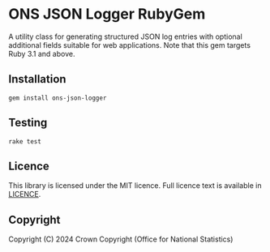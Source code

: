 # ONS JSON Logger RubyGem
A utility class for generating structured JSON log entries with optional additional fields suitable for web applications. Note that this gem targets Ruby 3.1 and above.

## Installation
```
gem install ons-json-logger
```

## Testing
```
rake test
```

## Licence
This library is licensed under the MIT licence. Full licence text is available in [LICENCE](LICENCE).

## Copyright
Copyright (C) 2024 Crown Copyright (Office for National Statistics)
